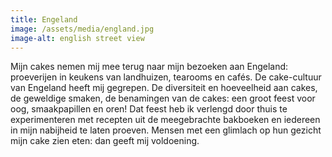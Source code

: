 ```yaml
---
title: Engeland
image: /assets/media/england.jpg
image-alt: english street view
---
```

Mijn cakes nemen mij mee terug naar mijn bezoeken aan Engeland: proeverijen in keukens van landhuizen, tearooms en cafés. De cake-cultuur van Engeland heeft mij gegrepen. De diversiteit en hoeveelheid aan cakes, de geweldige smaken, de benamingen van de cakes:  een groot feest voor oog, smaakpapillen en oren! Dat feest heb ik verlengd door thuis te experimenteren met recepten uit de meegebrachte bakboeken en iedereen in mijn nabijheid te laten proeven. Mensen met een glimlach op hun gezicht mijn cake zien eten: dan geeft mij voldoening.
